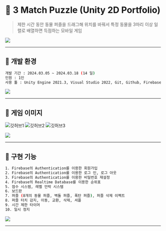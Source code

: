 # :crystal_ball: 3 Match Puzzle (Unity 2D Portfolio)
>제한 시간 동안 동물 퍼즐을 드래그해 위치를 바꿔서 특정 동물을 3마리 이상 일렬로 배열하면 득점하는 모바일 게임

![](../header.png)

---
## :crystal_ball: 개발 환경

```sh
개발 기간 : 2024.03.05 ~ 2024.03.18 (14 일)
인원 : 1인
사용 툴 : Unity Engine 2021.3, Visual Studio 2022, Git, Github, Firebase
```
![](../header.png)

---
## :crystal_ball: 게임 이미지

![깃허브1](https://github.com/s00213/Unity3D_ValiantOfKnight/assets/130741297/f6184873-d84c-4ae4-b062-efc8a17932a2)
![깃허브2](https://github.com/s00213/Unity3D_ValiantOfKnight/assets/130741297/ebfd6bb5-ae4f-4d3e-a5b9-547003227456)
![깃허브3](https://github.com/s00213/Unity3D_ValiantOfKnight/assets/130741297/e10c4139-c6cf-41ef-98a8-d5d1952a0c77)

![](../header.png)

---
## :crystal_ball: 구현 기능

```sh
1. Firebase의 Authentication를 이용한 회원가입
2. Firebase의 Authentication를 이용한 로그 인, 로그 아웃
3. Firebase의 Authentication를 이용한 비밀번호 재설정
4. Firebase의 Realtime Database를 이용한 순위표
5. 점수 시스템, 레벨 언락 시스템
6. 보드판
7. 퍼즐 (8개의 동물 퍼즐, 벽돌 퍼즐, 폭탄 퍼즐), 퍼즐 삭제 이펙트
8. 퍼즐 터치 감지, 이동, 교환, 삭제, 셔플
9. 시간 제한 타이머
10. 일시 정지
```

![](../header.png)

---
